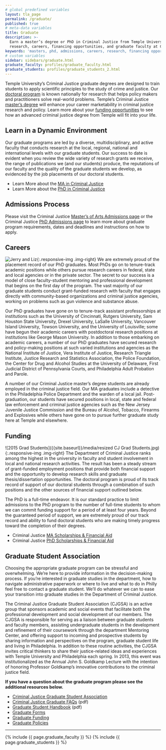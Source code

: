 ```yaml
---
# global predefined variables
layout: tla_page
permalink: /graduate/
published: true
# meta-data variables
title: Graduate
description: >-
  Earn a master’s degree or PhD in Criminal Justice from Temple University. Learn more about
  research, careers, financing opportunities, and graduate faculty at College of Liberal Arts.
keywords: 'masters, phd, admissions, careers, research, financing opportunities, graduate faculty'
# custom variables
sidebar: sidebars/graduate.html  
graduate_faculty: profiles/graduate_faculty.html
graduate_students: profiles/graduate_students_2.html
---
```

Temple University’s Criminal Justice graduate degrees are designed to train students to apply scientific principles to the study of crime and justice. Our [doctoral program](#learn-in-a-dynamic-environment) is known nationally for research that helps policy makers and practitioners solve real-world problems. Temple’s Criminal Justice [master’s degree](#learn-in-a-dynamic-environment) will enhance your career marketability in criminal justice research and policy. Learn more about your [funding opportunities](#funding) to see how an advanced criminal justice degree from Temple will fit into your life.

## Learn in a Dynamic Environment
Our graduate programs are led by a diverse, multidisciplinary, and active faculty that conducts research at the local, regional, national and international levels with our graduate students. Our success to date is evident when you review the wide variety of research grants we receive, the range of publications we (and our students) produce, the reputations of our faculty and the quality of the graduate students we develop, as evidenced by the job placements of our doctoral students.

- Learn More about the [MA in Criminal Justice](https://www.temple.edu/academics/degree-programs/criminal-justice-ma-la-cj-ma)<br>
- Learn More about the [PhD in Criminal Justice](https://www.temple.edu/academics/degree-programs/criminal-justice-phd-la-cj-phd)<br>

## Admissions Process
Please visit the Criminal Justice [Master’s of Arts Admissions page](https://www.temple.edu/academics/degree-programs/criminal-justice-ma-la-cj-ma/cla-criminal-justice-ma-admissions) or the Criminal Justice [PhD Admissions page](https://www.temple.edu/academics/degree-programs/criminal-justice-phd-la-cj-phd/cla-criminal-justice-phd-admissions) to learn more about graduate program requirements, dates and deadlines and instructions on how to apply.

## Careers
![Jerry and Liz]({{site.baseurl}}/media/jerryLizpgradproject1.jpg){:.responsive-img .img-right}
We are extremely proud of the placement record of our PhD graduates. Most PhDs go on to tenure-track academic positions while others pursue research careers in federal, state and local agencies or in the private sector. The secret to our success is a model of close faculty-student mentoring and professional development that begins on the first day of the program. The vast majority of our graduate students conduct grant-funded research with faculty that engages directly with community-based organizations and criminal justice agencies, working on problems such as gun violence and substance abuse.

Our PhD graduates have gone on to tenure-track assistant professorships at institutions such as the University of Cincinnati, Rutgers University, Sam Houston State University, Drexel University, LaSalle University, Vancouver Island University, Towson University, and the University of Louisville; some have begun their academic careers with postdoctoral research positions at institutions like George Mason University. In addition to those embarking on academic careers, a number of our PhD graduates have secured research and policy-making positions at such varied institutions and agencies as the National Institute of Justice, Vera Institute of Justice, Research Triangle Institute, Justice Research and Statistics Association, the Police Foundation, the Center for Drug and Alcohol Studies at the University of Delaware, First Judicial District of Pennsylvania Courts, and Philadelphia Adult Probation and Parole.

A number of our Criminal Justice master’s degree students are already employed in the criminal justice field. Our MA graduates include a detective in the Philadelphia Police Department and the warden of a local jail. Post-graduation, our students have secured positions in local, state and federal law enforcement and criminal justice agencies such as the New Jersey Juvenile Justice Commission and the Bureau of Alcohol, Tobacco, Firearms and Explosives while others have gone on to pursue further graduate study here at Temple and elsewhere.

## Funding
![2015 Grad Students]({{site.baseurl}}/media/resized CJ Grad Students.jpg){:.responsive-img .img-right}
The Department of Criminal Justice ranks among the highest in the university in faculty and student involvement in local and national research activities. The result has been a steady stream of grant-funded employment positions that provide both financial support and the opportunity to develop research skills and graduate thesis/dissertation opportunities. The doctoral program is proud of its track record of support of our doctoral students through a combination of such positions and the other sources of financial support outlined below.

The PhD is a full-time endeavor. It is our standard practice to limit admissions to the PhD program to the number of full-time students to whom we can commit funding support for a period of at least four years. Beyond the guaranteed period of support, we are extremely proud of our track record and ability to fund doctoral students who are making timely progress toward the completion of their degrees.

- Criminal Justice [MA Scholarships & Financial Aid](https://www.temple.edu/academics/degree-programs/criminal-justice-ma-la-cj-ma/cla-criminal-justice-ma-scholarships-financial-aid)
- Criminal Justice [PhD Scholarships & Financial Aid](https://www.temple.edu/academics/schools-and-colleges/college-of-liberal-arts/cla-graduate-phd-scholarships)

## Graduate Student Association
Choosing the appropriate graduate program can be stressful and overwhelming. We’re here to provide information in the decision-making process. If you’re interested in graduate studies in the department, how to navigate administrative paperwork or where to live and what to do in Philly feel free to contact a graduate student. We’ll do whatever we can to ease your transition into graduate studies in the Department of Criminal Justice.

The Criminal Justice Graduate Student Association (CJGSA) is an active group that sponsors academic and social events that facilitate both the professional development and social development of our members. The CJGSA is responsible for serving as a liaison between graduate students and faculty members, assisting undergraduate students in the development and refinement of their coursework through the department Mentoring Center, and offering support to incoming and prospective students by sharing information and perspectives on the program, graduate student life and living in Philadelphia. In addition to these routine activities, the CJGSA invites critical thinkers to share their justice-related ideas and experiences with Temple University and Philadelphia each spring. In 2013, this event was institutionalized as the Annual John S. Goldkamp Lecture with the intention of honoring Professor Goldkamp’s innovative contributions to the criminal justice field.

**If you have a question about the graduate program please see the additional resources below.**
- [Criminal Justice Graduate Student Association](/criminal-justice/student-life#graduate-student-association/)
- [Criminal Justice Graduate FAQs](https://liberalarts.temple.edu/sites/liberalarts/files/CJ%20Graduate%20FAQ%27s-%202020.pdf) (pdf)
- [Graduate Student Handbook](https://liberalarts.temple.edu/sites/liberalarts/files/CriminalJusticeGraduateStudentHandbook_June2017_JF.pdf) (pdf)
- [Graduate Forms](http://www.temple.edu/grad/forms/index.htm)
- [Graduate Funding](http://www.temple.edu/grad/finances/index.htm)
- [Graduate Policies](http://www.temple.edu/grad/policies/index.htm)

___

{% include {{ page.graduate_faculty }} %}
{% include {{ page.graduate_students }} %}
